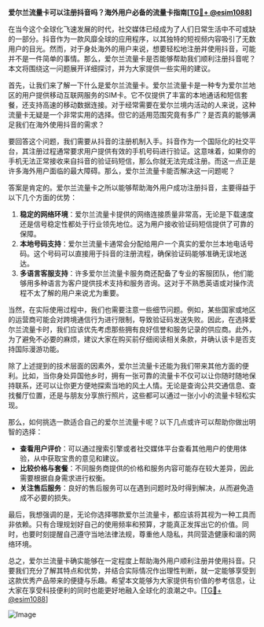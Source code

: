 **爱尔兰流量卡可以注册抖音吗？海外用户必备的流量卡指南[[TG💪+ @esim1088](https://t.me/s/esim1088)]**

在当今这个全球化飞速发展的时代，社交媒体已经成为了人们日常生活中不可或缺的一部分。抖音作为一款风靡全球的应用程序，以其独特的短视频内容吸引了无数用户的目光。然而，对于身处海外的用户来说，想要轻松地注册并使用抖音，可能并不是一件简单的事情。那么，爱尔兰流量卡是否能够帮助我们顺利注册抖音呢？本文将围绕这一问题展开详细探讨，并为大家提供一些实用的建议。

首先，让我们来了解一下什么是爱尔兰流量卡。爱尔兰流量卡是一种专为爱尔兰地区的用户提供移动互联网服务的SIM卡。它不仅提供了丰富的本地通话和短信套餐，还支持高速的移动数据连接。对于经常需要在爱尔兰境内活动的人来说，这种流量卡无疑是一个非常实用的选择。但它的适用范围究竟有多广？是否真的能够满足我们在海外使用抖音的需求？

要回答这个问题，我们需要从抖音的注册机制入手。抖音作为一个国际化的社交平台，其注册过程通常要求用户提供有效的手机号码进行验证。这意味着，如果你的手机无法正常接收来自抖音的验证码短信，那么你就无法完成注册。而这一点正是许多海外用户面临的最大障碍。那么，爱尔兰流量卡能否解决这一问题呢？

答案是肯定的。爱尔兰流量卡之所以能够帮助海外用户成功注册抖音，主要得益于以下几个方面的优势：

1. **稳定的网络环境**：爱尔兰流量卡提供的网络连接质量非常高，无论是下载速度还是信号稳定性都处于行业领先地位。这为用户接收验证码短信提供了可靠的保障。
2. **本地号码支持**：爱尔兰流量卡通常会分配给用户一个真实的爱尔兰本地电话号码。这个号码可以直接用于抖音的注册流程，确保验证码能够准确无误地送达。
3. **多语言客服支持**：许多爱尔兰流量卡服务商还配备了专业的客服团队，他们能够用多种语言为客户提供技术支持和服务咨询。这对于不熟悉英语或对操作流程不太了解的用户来说尤为重要。

当然，在实际使用过程中，我们也需要注意一些细节问题。例如，某些国家或地区的运营商可能会对跨境通信行为进行限制，导致验证码发送失败。因此，在选择爱尔兰流量卡时，我们应该优先考虑那些拥有良好信誉和服务记录的供应商。此外，为了避免不必要的麻烦，建议大家在购买前仔细阅读相关条款，并确认该卡是否支持国际漫游功能。

除了上述提到的技术层面的因素外，爱尔兰流量卡还能为我们带来其他方面的便利。比如，当你身处异国他乡时，拥有一张可靠的流量卡不仅可以让你随时随地保持联系，还可以让你更方便地探索当地的风土人情。无论是查询公共交通信息、查找餐厅位置，还是与朋友分享旅行照片，这些都可以通过一张小小的流量卡轻松实现。

那么，如何挑选一款适合自己的爱尔兰流量卡呢？以下几点或许可以帮助你做出明智的选择：

- **查看用户评价**：可以通过搜索引擎或者社交媒体平台查看其他用户的使用体验，从中获取宝贵的意见和建议。
- **比较价格与套餐**：不同服务商提供的价格和服务内容可能存在较大差异，因此需要根据自身需求进行权衡。
- **关注售后服务**：良好的售后服务可以在遇到问题时及时得到解决，从而避免造成不必要的损失。

最后，我想强调的是，无论你选择哪款爱尔兰流量卡，都应该将其视为一种工具而非依赖。只有合理规划好自己的使用频率和预算，才能真正发挥出它的价值。同时，也要时刻提醒自己遵守当地法律法规，尊重他人隐私，共同营造健康和谐的网络环境。

总之，爱尔兰流量卡确实能够在一定程度上帮助海外用户顺利注册并使用抖音。只要我们充分了解其特点和优势，并结合实际情况作出理性判断，就一定能够享受到这款优秀产品带来的便捷与乐趣。希望本文能够为大家提供有价值的参考信息，让大家在享受科技便利的同时也能更好地融入全球化的浪潮之中。[[TG💪+ @esim1088](https://t.me/s/esim1088)]

![Image](https://i.postimg.cc/4NQfJmqS/Snipaste-2025-05-13-00-14-12.png)